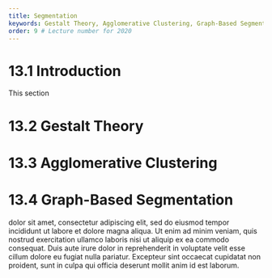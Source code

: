 ```yaml
---
title: Segmentation
keywords: Gestalt Theory, Agglomerative Clustering, Graph-Based Segmentation
order: 9 # Lecture number for 2020
---
```

# 13.1 Introduction
This section

# 13.2 Gestalt Theory
# 13.3 Agglomerative Clustering
# 13.4 Graph-Based Segmentation
dolor sit amet, consectetur adipiscing elit, sed do eiusmod
tempor incididunt ut labore et dolore magna aliqua. Ut enim ad minim veniam,
quis nostrud exercitation ullamco laboris nisi ut aliquip ex ea commodo
consequat. Duis aute irure dolor in reprehenderit in voluptate velit esse cillum
dolore eu fugiat nulla pariatur. Excepteur sint occaecat cupidatat non proident,
sunt in culpa qui officia deserunt mollit anim id est laborum.

